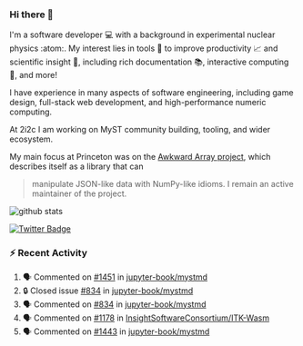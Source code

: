 ### Hi there 👋 

I'm a software developer 💻 with a background in experimental nuclear physics :atom:. My interest lies in tools :wrench: to improve productivity :chart_with_upwards_trend: and scientific insight :telescope:, including rich documentation 📚, interactive computing 🧮, and more! 

I have experience in many aspects of software engineering, including game design, full-stack web development, and high-performance numeric computing. 

At 2i2c I am working on MyST community building, tooling, and wider ecosystem. 

My main focus at Princeton was on the [Awkward Array project](awkward-array.org/), which describes itself as a library that can 
> manipulate JSON-like data with NumPy-like idioms. I remain an active maintainer of the project. 

![github stats](https://github-readme-stats.vercel.app/api?username=agoose77&show_icons=true&hide_rank=true&hide_title=true&bg_color=30,e76445,904e95&text_color=efe3ec&icon_color=efe3ec)
<!--
**agoose77/agoose77** is a ✨ _special_ ✨ repository because its `README.md` (this file) appears on your GitHub profile.

Here are some ideas to get you started:

- 🔭 I’m currently working on ...
- 🌱 I’m currently learning ...
- 👯 I’m looking to collaborate on ...
- 🤔 I’m looking for help with ...
- 💬 Ask me about ...
- 📫 How to reach me: ...
- 😄 Pronouns: ...
- ⚡ Fun fact: ...
-->

[![Twitter Badge](https://img.shields.io/twitter/follow/agoose77?style=flat-square&logo=Twitter&logoColor=white&color=cornflowerblue)](https://twitter.com/agoose77)

### :zap: Recent Activity

<!--START_SECTION:activity-->
1. 🗣 Commented on [#1451](https://github.com/jupyter-book/mystmd/issues/1451#issuecomment-2283332114) in [jupyter-book/mystmd](https://github.com/jupyter-book/mystmd)
2. 🔒 Closed issue [#834](https://github.com/jupyter-book/mystmd/issues/834) in [jupyter-book/mystmd](https://github.com/jupyter-book/mystmd)
3. 🗣 Commented on [#834](https://github.com/jupyter-book/mystmd/issues/834#issuecomment-2282867383) in [jupyter-book/mystmd](https://github.com/jupyter-book/mystmd)
4. 🗣 Commented on [#1178](https://github.com/InsightSoftwareConsortium/ITK-Wasm/pull/1178#issuecomment-2282199057) in [InsightSoftwareConsortium/ITK-Wasm](https://github.com/InsightSoftwareConsortium/ITK-Wasm)
5. 🗣 Commented on [#1443](https://github.com/jupyter-book/mystmd/issues/1443#issuecomment-2278574782) in [jupyter-book/mystmd](https://github.com/jupyter-book/mystmd)
<!--END_SECTION:activity-->
